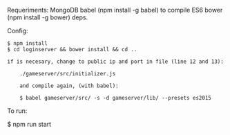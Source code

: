 Requeriments: 
MongoDB
babel (npm install -g babel) to compile ES6
bower (npm install -g bower) deps.

Config: 

	
	$ npm install 
	$ cd loginserver && bower install && cd ..

	if is necesary, change to public ip and port in file (line 12 and 13):

		./gameserver/src/initializer.js

		and compile again, (with babel):

		$ babel gameserver/src/ -s -d gameserver/lib/ --presets es2015


To run:

$ npm run start 